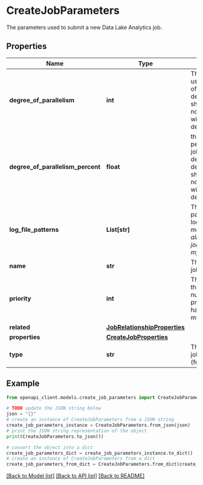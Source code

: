 # CreateJobParameters

The parameters used to submit a new Data Lake Analytics job.

## Properties

Name | Type | Description | Notes
------------ | ------------- | ------------- | -------------
**degree_of_parallelism** | **int** | The degree of parallelism to use for this job. At most one of degreeOfParallelism and degreeOfParallelismPercent should be specified. If none, a default value of 1 will be used for degreeOfParallelism. | [optional] [default to 1]
**degree_of_parallelism_percent** | **float** | the degree of parallelism in percentage used for this job. At most one of degreeOfParallelism and degreeOfParallelismPercent should be specified. If none, a default value of 1 will be used for degreeOfParallelism. | [optional] 
**log_file_patterns** | **List[str]** | The list of log file name patterns to find in the logFolder. &#39;*&#39; is the only matching character allowed. Example format: jobExecution*.log or *mylog*.txt | [optional] 
**name** | **str** | The friendly name of the job to submit. | 
**priority** | **int** | The priority value to use for the current job. Lower numbers have a higher priority. By default, a job has a priority of 1000. This must be greater than 0. | [optional] 
**related** | [**JobRelationshipProperties**](JobRelationshipProperties.md) |  | [optional] 
**properties** | [**CreateJobProperties**](CreateJobProperties.md) |  | 
**type** | **str** | The job type of the current job (Hive, USql, or Scope (for internal use only)). | 

## Example

```python
from openapi_client.models.create_job_parameters import CreateJobParameters

# TODO update the JSON string below
json = "{}"
# create an instance of CreateJobParameters from a JSON string
create_job_parameters_instance = CreateJobParameters.from_json(json)
# print the JSON string representation of the object
print(CreateJobParameters.to_json())

# convert the object into a dict
create_job_parameters_dict = create_job_parameters_instance.to_dict()
# create an instance of CreateJobParameters from a dict
create_job_parameters_from_dict = CreateJobParameters.from_dict(create_job_parameters_dict)
```
[[Back to Model list]](../README.md#documentation-for-models) [[Back to API list]](../README.md#documentation-for-api-endpoints) [[Back to README]](../README.md)


